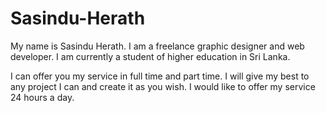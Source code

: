 # Sasindu-Herath
My name is Sasindu Herath.  I am a freelance graphic designer and web developer. I am currently a student of higher education in Sri Lanka. 

I can offer you my service in full time and part time.  I will give my best to any project I can and create it as you wish. I would like to offer my service 24 hours a day. 


